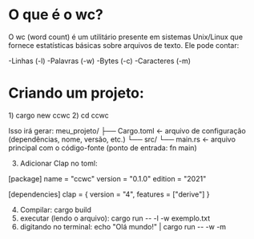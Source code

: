 <h1>O que é o wc?</h1>
<p>O wc (word count) é um utilitário presente em sistemas Unix/Linux que fornece estatísticas básicas sobre arquivos de texto. Ele pode contar:</p>

-Linhas (-l)
-Palavras (-w)
-Bytes (-c)
-Caracteres (-m)

<h1>Criando um projeto: </h1>
1) cargo new ccwc
2) cd ccwc

Isso irá gerar:
meu_projeto/
├── Cargo.toml         ← arquivo de configuração (dependências, nome, versão, etc.)
└── src/
    └── main.rs        ← arquivo principal com o código-fonte (ponto de entrada: fn main)

3) Adicionar Clap no toml:
   
[package]
name = "ccwc"
version = "0.1.0"
edition = "2021"

[dependencies]
clap = { version = "4", features = ["derive"] }

4) Compilar: cargo build
5) executar (lendo o arquivo): cargo run -- -l -w exemplo.txt
6) digitando no terminal: echo "Olá mundo!" | cargo run -- -w -m

